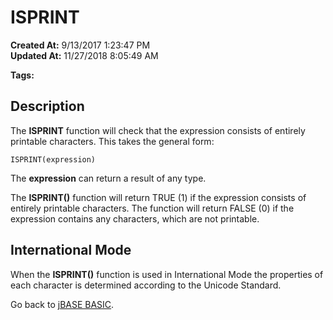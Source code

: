 # ISPRINT

**Created At:** 9/13/2017 1:23:47 PM  
**Updated At:** 11/27/2018 8:05:49 AM  

**Tags:**
<badge text='string handling' vertical='middle' />

## Description

The **ISPRINT** function will check that the expression consists of entirely printable characters. This takes the general form:

```
ISPRINT(expression)
```

The **expression** can return a result of any type.

The **ISPRINT()** function will return TRUE (1) if the expression consists of entirely printable characters. The function will return FALSE (0) if the expression contains any characters, which are not printable.

## International Mode 

When the **ISPRINT()** function is used in International Mode the properties of each character is determined according to the Unicode Standard.



Go back to [jBASE BASIC](263498-jbase-basic).
